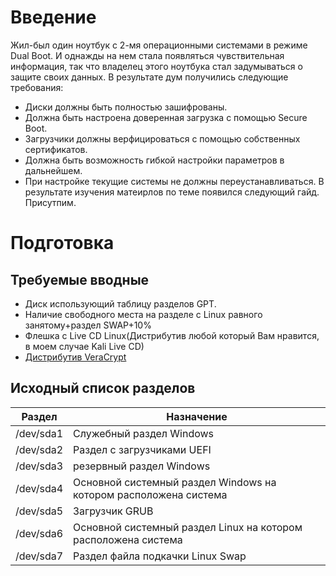 # Введение
Жил-был один ноутбук с 2-мя операционными системами в режиме Dual Boot. И однажды на нем стала появляться чувствительная информация, так что владелец этого ноутбука стал задумываться о защите своих данных. В результате дум получились следующие требования:
- Диски должны быть полностью зашифрованы.
- Должна быть настроена доверенная загрузка с помощью Secure Boot.
- Загрузчики должны верфицироваться с помощью собственных сертификатов.
- Должна быть возможность гибкой настройки параметров в дальнейшем.
- При настройке текущие системы не должны переустанавливаться.
В результате изучения матеирлов по теме появился следующий гайд.
Присутпим.

# Подготовка

## Требуемые вводные

- Диск использующий таблицу разделов GPT.
- Наличие свободного места на разделе с Linux равного занятому+раздел SWAP+10%
- Флешка с Live CD Linux(Дистрибутив любой который Вам нравится, в моем случае Kali Live CD)
- [Дистрибутив VeraCrypt](https://sourceforge.net/projects/veracrypt/files/)

## Исходный список разделов

|Раздел|Назначение|
|---|---|
|/dev/sda1|Служебный раздел Windows|
|/dev/sda2|Раздел с загрузчиками UEFI|
|/dev/sda3|резервный раздел Windows|
|/dev/sda4|Основной системный раздел Windows на котором расположена система|
|/dev/sda5|Загрузчик GRUB|
|/dev/sda6|Основной системный раздел Linux на котором расположена система|
|/dev/sda7|Раздел файла подкачки Linux Swap|
